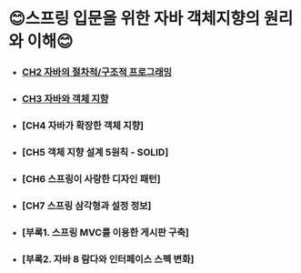 # 😊스프링 입문을 위한 자바 객체지향의 원리와 이해😊

- ### [CH2 자바의 절차적/구조적 프로그래밍](https://github.com/LeeSeoYoung012/devnote-backend/blob/main/principles-of-java-object-oriented-programing/notes/CH2.%EC%9E%90%EB%B0%94%EC%99%80%EC%A0%88%EC%B0%A8%EC%A0%81%EA%B5%AC%EC%A1%B0%EC%A0%81%ED%94%84%EB%A1%9C%EA%B7%B8%EB%9E%98%EB%B0%8D.md)
- ### [CH3 자바와 객체 지향](https://github.com/LeeSeoYoung012/devnote-backend/blob/main/principles-of-java-object-oriented-programing/notes/CH3.%EC%9E%90%EB%B0%94%EC%99%80%EA%B0%9D%EC%B2%B4%EC%A7%80%ED%96%A5.md)
- ### [CH4 자바가 확장한 객체 지향]
- ### [CH5 객체 지향 설계 5원칙 - SOLID]
- ### [CH6 스프링이 사랑한 디자인 패턴]
- ### [CH7 스프링 삼각형과 설정 정보]
- ### [부록1. 스프링 MVC를 이용한 게시판 구축]
- ### [부록2. 자바 8 람다와 인터페이스 스펙 변화]
